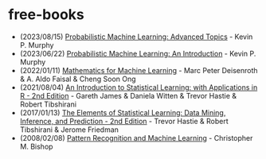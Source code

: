 # free-books

- (2023/08/15) [Probabilistic Machine Learning: Advanced Topics](https://probml.github.io/pml-book/book2.html) - Kevin P. Murphy
- (2023/06/22) [Probabilistic Machine Learning: An Introduction](https://probml.github.io/pml-book/book1.html) - Kevin P. Murphy
- (2022/01/11) [Mathematics for Machine Learning](https://mml-book.com/) - Marc Peter Deisenroth & A. Aldo Faisal & Cheng Soon Ong
- (2021/08/04) [An Introduction to Statistical Learning: with Applications in R - 2nd Edition](https://www.statlearning.com/) - Gareth James & Daniela Witten & Trevor Hastie & Robert Tibshirani
- (2017/01/13) [The Elements of Statistical Learning: Data Mining, Inference, and Prediction - 2nd Edition](https://hastie.su.domains/ElemStatLearn/) - Trevor Hastie & Robert Tibshirani & Jerome Friedman
- (2008/02/08) [Pattern Recognition and Machine Learning](https://www.microsoft.com/en-us/research/people/cmbishop/prml-book/) - Christopher M. Bishop
